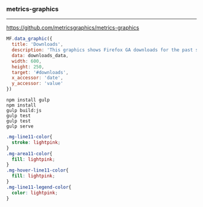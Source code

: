 ### metrics-graphics
---
https://github.com/metricsgraphics/metrics-graphics

```js
MF.data_graphic({
  title: 'Downloads',
  description: 'This graphics shows Firefox GA downloads for the past six months.',
  data: downloads_data,
  width: 600,
  height: 250,
  target: '#downloads',
  x_accessor: 'date',
  y_accessor: 'value'
})


```

```
npm install gulp
npm install
gulp build:js
gulp test
gulp test
gulp serve
```

```css
.mg-line11-color{
  stroke: lightpink;
}
.mg-area11-color{
  fill: lightpink;
}
.mg-hover-line11-color{
  fill: lightpink;
}
.mg-line11-legend-color{
  color: lightpink;
}
```


